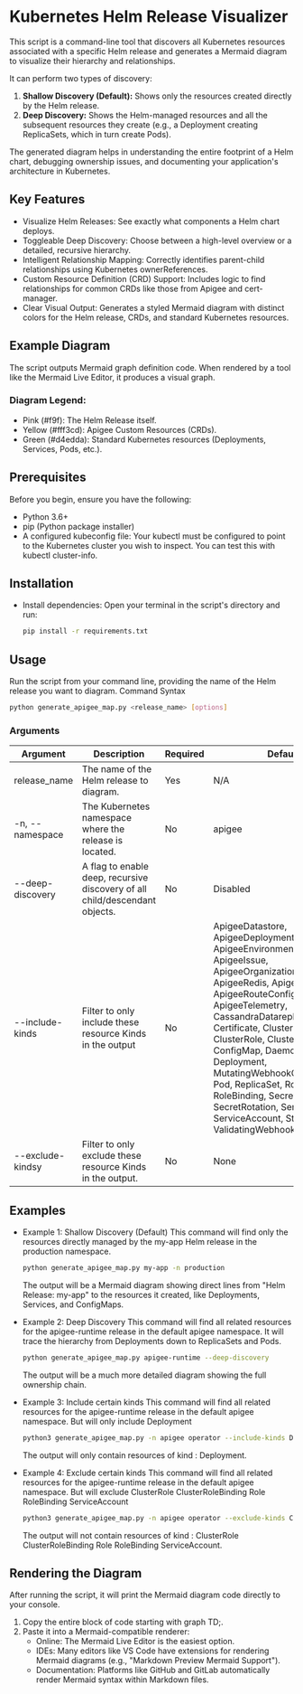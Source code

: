 # Kubernetes Helm Release Visualizer
This script is a command-line tool that discovers all Kubernetes resources associated with a specific Helm release and generates a Mermaid diagram to visualize their hierarchy and relationships.

It can perform two types of discovery:

1. **Shallow Discovery (Default):** Shows only the resources created directly by the Helm release.
2. **Deep Discovery:** Shows the Helm-managed resources and all the subsequent resources they create (e.g., a Deployment creating ReplicaSets, which in turn create Pods).

The generated diagram helps in understanding the entire footprint of a Helm chart, debugging ownership issues, and documenting your application's architecture in Kubernetes.

## Key Features
* Visualize Helm Releases: See exactly what components a Helm chart deploys.
* Toggleable Deep Discovery: Choose between a high-level overview or a detailed, recursive hierarchy.
* Intelligent Relationship Mapping: Correctly identifies parent-child relationships using Kubernetes ownerReferences.
* Custom Resource Definition (CRD) Support: Includes logic to find relationships for common CRDs like those from Apigee and cert-manager.
* Clear Visual Output: Generates a styled Mermaid diagram with distinct colors for the Helm release, CRDs, and standard Kubernetes resources.

## Example Diagram
The script outputs Mermaid graph definition code. When rendered by a tool like the Mermaid Live Editor, it produces a visual graph.

### Diagram Legend:
* Pink (#f9f): The Helm Release itself.
* Yellow (#fff3cd): Apigee Custom Resources (CRDs).
* Green (#d4edda): Standard Kubernetes resources (Deployments, Services, Pods, etc.).

## Prerequisites
Before you begin, ensure you have the following:
* Python 3.6+
* pip (Python package installer)
* A configured kubeconfig file: Your kubectl must be configured to point to the Kubernetes cluster you wish to inspect. You can test this with kubectl cluster-info.

## Installation
* Install dependencies: Open your terminal in the script's directory and run:
    ```bash
    pip install -r requirements.txt
    ```
## Usage
Run the script from your command line, providing the name of the Helm release you want to diagram.
Command Syntax

```bash
python generate_apigee_map.py <release_name> [options]
```
### Arguments
|Argument|Description|Required|	Default|
| -------- | ------- |------- |------- |
|release_name|The name of the Helm release to diagram.|Yes|N/A|
|-n, --namespace|The Kubernetes namespace where the release is located.|No|apigee
|--deep-discovery|A flag to enable deep, recursive discovery of all child/descendant objects.|No|Disabled|
|--include-kinds|Filter to only include these resource Kinds in the output|No|ApigeeDatastore, ApigeeDeployment, ApigeeEnvironment, ApigeeIssue, ApigeeOrganization, ApigeeRedis, ApigeeRoute, ApigeeRouteConfig, ApigeeTelemetry, CassandraDatareplication, Certificate, ClusterIssuer, ClusterRole, ClusterRoleBinding, ConfigMap, DaemonSet, Deployment, MutatingWebhookConfiguration, Pod, ReplicaSet, Role, RoleBinding, Secret, SecretRotation, Service, ServiceAccount, StatefulSet, ValidatingWebhookConfiguration|
|--exclude-kindsy|Filter to only exclude these resource Kinds in the output.|No|None|

## Examples
* Example 1: Shallow Discovery (Default)
    This command will find only the resources directly managed by the my-app Helm release in the production namespace.
    ```bash
    python generate_apigee_map.py my-app -n production
    ```
    The output will be a Mermaid diagram showing direct lines from "Helm Release: my-app" to the resources it created, like Deployments, Services, and ConfigMaps.

* Example 2: Deep Discovery
    This command will find all related resources for the apigee-runtime release in the default apigee namespace. It will trace the hierarchy from Deployments down to ReplicaSets and Pods.
    ```bash
    python generate_apigee_map.py apigee-runtime --deep-discovery
    ```
    The output will be a much more detailed diagram showing the full ownership chain.


* Example 3: Include certain kinds
    This command will find all related resources for the apigee-runtime release in the default apigee namespace. But will only include Deployment 
    ```bash
    python3 generate_apigee_map.py -n apigee operator --include-kinds Deployment 
    ```
    The output will only contain resources of kind : Deployment.

* Example 4: Exclude certain kinds
    This command will find all related resources for the apigee-runtime release in the default apigee namespace. But will exclude ClusterRole ClusterRoleBinding Role RoleBinding ServiceAccount 
    ```bash
    python3 generate_apigee_map.py -n apigee operator --exclude-kinds ClusterRole ClusterRoleBinding Role RoleBinding ServiceAccount 
    ```
    The output will not contain resources of kind : ClusterRole ClusterRoleBinding Role RoleBinding ServiceAccount.

## Rendering the Diagram
After running the script, it will print the Mermaid diagram code directly to your console.
1. Copy the entire block of code starting with graph TD;.
2. Paste it into a Mermaid-compatible renderer:
    * Online: The Mermaid Live Editor is the easiest option.
    * IDEs: Many editors like VS Code have extensions for rendering Mermaid diagrams (e.g., "Markdown Preview Mermaid Support").
    * Documentation: Platforms like GitHub and GitLab automatically render Mermaid syntax within Markdown files.